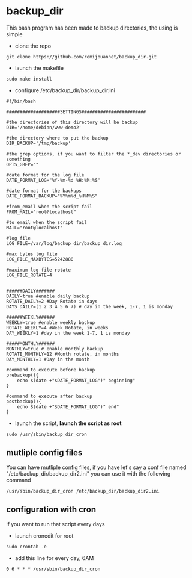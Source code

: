 backup_dir
==

This bash program has been made to backup directories, the using is simple

* clone the repo

```
git clone https://github.com/remijouannet/backup_dir.git
```

* launch the makefile

```
sudo make install
```


* configure /etc/backup_dir/backup_dir.ini

```
#!/bin/bash

####################SETTINGS########################

#the directories of this directory will be backup
DIR='/home/debian/www-demo2'

#the directory where to put the backup
DIR_BACKUP='/tmp/backup'

#the grep options, if you want to filter the *_dev directories or something
OPTS_GREP="" 

#date format for the log file
DATE_FORMAT_LOG="%Y-%m-%d %H:%M:%S" 

#date format for the backups
DATE_FORMAT_BACKUP="%Y%m%d_%H%M%S"

#from_email when the script fail
FROM_MAIL="root@localhost"

#to_email when the script fail
MAIL="root@localhost" 

#log file
LOG_FILE=/var/log/backup_dir/backup_dir.log

#max bytes log file
LOG_FILE_MAXBYTES=5242880

#maximum log file rotate
LOG_FILE_ROTATE=4 


######DAILY#######
DAILY=true #enable daily backup
ROTATE_DAILY=2 #Day Rotate in days
DAYS_DAILY=(1 2 3 4 5 6 7) # day in the week, 1-7, 1 is monday

######WEEKLY######
WEEKLY=true #enable weekly backup
ROTATE_WEEKLY=4 #Week Rotate, in weeks
DAY_WEEKLY=1 #day in the week 1-7, 1 is monday

#####MONTHLY######
MONTHLY=true # enable monthly backup
ROTATE_MONTHLY=12 #Month rotate, in months
DAY_MONTHLY=1 #Day in the month

#command to execute before backup
prebackup(){
	echo $(date +"$DATE_FORMAT_LOG")" beginning"
}

#command to execute after backup
postbackup(){
	echo $(date +"$DATE_FORMAT_LOG")" end"
}

```

* launch the script, **launch the script as root**

```
sudo /usr/sbin/backup_dir_cron
```

mutliple config files
--

You can have mutliple config files, if you have let's say a conf file named "/etc/backup_dir/backup_dir2.ini"
you can use it with the following command

```
/usr/sbin/backup_dir_cron /etc/backup_dir/backup_dir2.ini
```

configuration with cron
--

if you want to run that script every days

* launch cronedit for root

```
sudo crontab -e
```

* add this line for every day, 6AM

```
0 6 * * * /usr/sbin/backup_dir_cron
```


